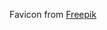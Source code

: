 Favicon from [Freepik](https://www.freepik.com/icon/light-bulb_3409564#fromView=keyword&page=1&position=57&uuid=e234babb-f6d7-42fb-bf45-b85ee5f726de)